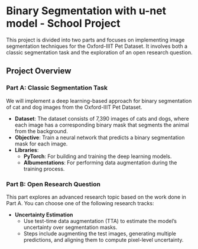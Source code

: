 # Binary Segmentation with u-net model  - School Project

This project is divided into two parts and focuses on implementing image segmentation techniques for the Oxford-IIIT Pet Dataset. It involves both a classic segmentation task and the exploration of an open research question.

## Project Overview

### Part A: Classic Segmentation Task

We will implement a deep learning-based approach for binary segmentation of cat and dog images from the Oxford-IIIT Pet Dataset.

- **Dataset**: The dataset consists of 7,390 images of cats and dogs, where each image has a corresponding binary mask that segments the animal from the background.
- **Objective**: Train a neural network that predicts a binary segmentation mask for each image.
- **Libraries**:
  - **PyTorch**: For building and training the deep learning models.
  - **Albumentations**: For performing data augmentation during the training process.


### Part B: Open Research Question

This part explores an advanced research topic based on the work done in Part A. You can choose one of the following research tracks:

- **Uncertainty Estimation**
  - Use test-time data augmentation (TTA) to estimate the model’s uncertainty over segmentation masks.
  - Steps include augmenting the test images, generating multiple predictions, and aligning them to compute pixel-level uncertainty.
